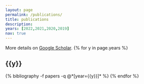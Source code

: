 ```yaml
---
layout: page
permalink: /publications/
title: publications
description: 
years: [2022,2021,2020,2019]
nav: true
---
```


<div class="publications">
  More details on <a href="https://scholar.google.com/citations?user=DPt626YAAAAJ">Google Scholar</a>.
  {% for y in page.years %}
    <h2 class="year">{{y}}</h2>
    {% bibliography -f papers -q @*[year={{y}}]* %}
  {% endfor %}
</div>
